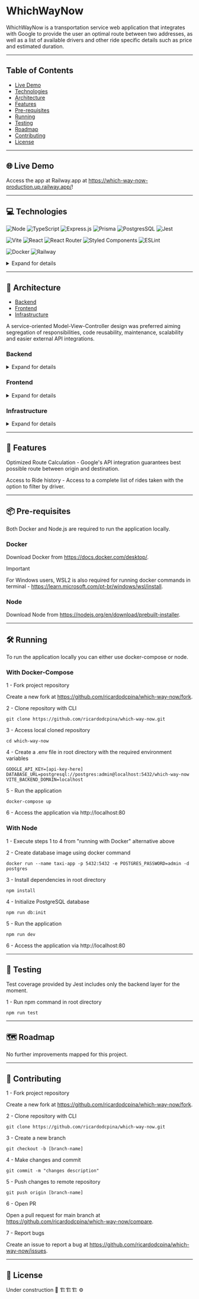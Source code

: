 # WhichWayNow

WhichWayNow is a transportation service web application that integrates with Google to provide the user an optimal route between two addresses, as well as a list of available drivers and other ride specific details such as price and estimated duration.

---

## Table of Contents

- [Live Demo](#globe_with_meridians-live-demo)
- [Technologies](#computer-technologies)
- [Architecture](#triangular_ruler-architecture)
- [Features](#star2-features)
- [Pre-requisites](#package-pre-requisites)
- [Running](#hammer_and_wrench-running)
- [Testing](#test_tube-testing)
- [Roadmap](#world_map-roadmap)
- [Contributing](#handshake-contributing)
- [License](#memo-license)

---

## :globe_with_meridians: Live Demo

Access the app at Railway.app at https://which-way-now-production.up.railway.app/!

---

## :computer: Technologies

![Node](https://img.shields.io/badge/Node%20js-339933?style=for-the-badge&logo=nodedotjs&logoColor=white) ![TypeScript](https://img.shields.io/badge/typescript-%23007ACC.svg?style=for-the-badge&logo=typescript&logoColor=white) ![Express.js](https://img.shields.io/badge/express.js-%23404d59.svg?style=for-the-badge&logo=express&logoColor=%2361DAFB) ![Prisma](https://img.shields.io/badge/Prisma-3982CE?style=for-the-badge&logo=Prisma&logoColor=white) ![PostgresSQL](https://img.shields.io/badge/PostgreSQL-316192?style=for-the-badge&logo=postgresql&logoColor=white) ![Jest](https://img.shields.io/badge/-jest-%23C21325?style=for-the-badge&logo=jest&logoColor=white)

![Vite](https://img.shields.io/badge/vite-%23646CFF.svg?style=for-the-badge&logo=vite&logoColor=white) ![React](https://img.shields.io/badge/react-%2320232a.svg?style=for-the-badge&logo=react&logoColor=%2361DAFB) ![React Router](https://img.shields.io/badge/React_Router-CA4245?style=for-the-badge&logo=react-router&logoColor=white) ![Styled Components](https://img.shields.io/badge/styled--components-DB7093?style=for-the-badge&logo=styled-components&logoColor=white) ![ESLint](https://img.shields.io/badge/ESLint-4B3263?style=for-the-badge&logo=eslint&logoColor=white)

![Docker](https://img.shields.io/badge/docker-%230db7ed.svg?style=for-the-badge&logo=docker&logoColor=white) ![Railway](https://img.shields.io/badge/Railway-131415?style=for-the-badge&logo=railway&logoColor=white)

<details>
<summary>Expand for details</summary>
<br>

**Node** - non blocking I/O, which allows the server to manage multiple simultaneous requests efficiently; Versatility with fullstack Javascript;

**Typescript** - Static typing provides type safety, better productivity with intellisense, compile-time error checking reducing bugs.

**Express.js** - Facilitates route creation, middlewares and HTTP request management; Faster API development.

**Prisma** - provides support for mutliple databases; Automated queries and migrations for better productivity; Typescript compatibility;

**PostgreSQL** - SQL for well-defined relation between entities; Robustness and support to complex transactions.

**Jest** - Code coverage reports; Watch mode allows continous testing;

**Vite** - HMR reduces wait times when making code changes; Optimized build performance; Built-in support for TS, JSX, CSS preprocessors.

**React** - Component-based architecture providing code maintainabilty and reusability; Faster and efficient rendering with virtual DOM;

**React Router** - Dynamic routing based on user input, URL parameters, etc; Improved organization with nested and hierarchical routes; Declarative routing makes app's navigation easier to understand and read.

**Styled-Components** - Scoped and modular styles prevents conflicts with global CSS; Dynamic styling bases on props or state of components;

**ESLint** - Enforce code consistency styles across the project; Allows customizable rules and error prevention;

</details>

---

## :triangular_ruler: Architecture

- [Backend](#backend)
- [Frontend](#frontend)
- [Infrastructure](#infrastructure)

A service-oriented Model-View-Controller design was preferred aiming segregation of responsibilities, code reusability, maintenance, scalability and easier external API integrations.

### Backend

<details>
<summary>Expand for details</summary>
<br>

Backend layer runs on port 8080 and consists of a RestAPI built with Node.js, Typescript and Express.js. Its contents are the database models, controllers, services, routes, utility functions, customized errors, middlewares and some unit tests.

#### APIs

For complete details about the API, access its documentation at http://swagger.io/which-way-now.

External API's:

- **Google Route API** - calculates the optimized route, ETAs (estimated time of arrival) and distance between two given points, origin and destination.

- **Google Geocoding API** - converts the given addresses to latitude/longitude coordinates.

- **Google Maps Static API** - displays a static map with the calculated route and origin and destination markers.

#### Models

Prisma ORM provides a PostgreSQL database instance and two models: Ride Schema and Driver Schema.

Prisma Schemas:

- Ride Schema - stores relevant data about a selected ride by the user whem prompted for an option.
- Driver Schema - stores data from all available drivers.

Prisma directory contains migrations, both schemas and a seed file. The migration initializes the driver and ride tables in PostgreSQL, while the seed file provides three predefined drivers (just for demonstration) for the user to chose depending on the driver's minimum kilometers.

#### Controllers

All of the controllers features simple user input validation (that don't need to access the database) like checking for blank fields and checking for distinct addresses.

Errors found during service execution in controllers are redirected to the global error handling middleware.

Ride schema endpoints:

- `POST /ride/estimate` - estimateRideController
- `PATCH /ride/confirm` - confirmRideController
- `GET /ride/{customer_id}?driver_id={driver_id}` - listRidesController
- `GET /ride/static_map` - generateMapRideController

Driver schema endpoints:

- `GET /driver` - listDriversController

#### Routes

Two routers created for both ride controllers and drive controllers.

#### Services

Each service is called from the corresponding controller with the exception of generateRouteService and geoCodingService, which are called from inside of estimateRideService. Validations that need access to database are executed here.

Ride services:

- **estimateRideService** - calls geoCodingService and validate coordinates, calls genereateRouteService, fetch drivers from db according to route's calculated distance and order by ascending cost per km. Returns the ride data with a list of driver options.

- **confirmRideService** - validates if the option chosen by user has a valid driver and minimum kilometer according to database record. Save ride to database if validation is successfull and return true.

- **listRidesService** - if driver_id is provided as a a query param, validates driver_id and fetches list of rides from that driver. If no driver_id is provided, fetches a list with all the customer's ride disregarding the driver. Validates if no rides were found and returns the list of rides.

- **geoCodingService** - transforms addresses to latitude and longitude coordinates. Returns the coordinates.

- **generateRouteService** - calculates optimized route according to provided addresses. Return the ride data.

- **generateMapRideService** - generate map with provided addresses and polylines from the generateRouteService. Returns the map image as a buffer.

Driver services:

- **listDriversService** - Returns the list of all drivers in database.

#### Middlewares

A global error handling middleware formats the customized errors with error_code and error_description. Otherwise it shows internal server error with 500 status code as default.

#### Errors

List of customized errors:

- 400 - INVALID_DATA
- 400 - INVALID_DRIVER
- 404 - DRIVER_NOT_FOUND
- 404 - NO_RIDES_FOUND
- 404 - INVALID_ADDRESS
- 406 - INVALID_DISTANCE
- 500 - EXTERNAL_API_ERROR

#### Utility functions

Validation functions for controllers. validateBlankFields runs whenever user provides a request body and validateAdresses normalizes origin and destination strings provided by user and check if they are the same.

#### Tests

Unit tests covers the following services and utility functions:

- estimateRide
- confirmRide
- listRides
- validateBlankFields
- validadeAddresses

</details>

### Frontend

<details>
<summary>Expand for details</summary>
<br>

Frontend layer runs on port 80 and was built with Vite, React and Typescript. Its contents are the public directory with images, UI components, react hooks, routes, pages, and utility functions.

#### Routes

Frontend routes are located inside App.tsx file:

- `/` - Home Page (redirects to /request automatically)
- `/request` - Request ride page
- `/options` - Ride options page
- `/history` - Ride history page
- `*` - Error page

#### Pages

Ride request page - This is the page the user gets redirected to when acessing home. There's the request form component so the user can provide a customer id number and the origin and destination addresses.

Ride options page - Displays the static map based on user input sent from the earlier request form. The map shows the calculated route and origin and destination markers. All driver options are presented so the user can make his choice. It displays an error page in case the user access `/options` directly without providing data from request form.

Ride history page - The ride history form is displayed in this page. A table is shown based on the input the user provide: a customer id number and a driver filter option.

#### Hooks

List os hooks and their usage:

- **useFormState** - initializes formState state and links with handleChange event handler inside it. Returns formState and handleChange.

- **usePreviousError** - initializes prevErrorMessage state and displays toast with each error received as a parameter. Cleans state if no errors are found. Returns undefined.

- **useFetch** - initializes data, isLoading and errorMessage states. Defines the fetchData function and handleSubmit event handler then links fetchData with it. If data is successfully fetched, it updates data state, else if any errors occurred it updates the errorMessage state.Returns data, isLoading, errorMessage, fetchData and handleSubmit (fetchData will be used outside of submit event handles sometimes).

- **useRideRequest** - used inside Ride request page. Calls useFormState and useFetch with user input data obtained from request form to API endpoint `/ride/estimate` . Returns data, requestData, formState, isLoading, errorMessage, handleChange, handleSubmit.

- **useRideOption** - used inside Ride options age. Calls useFetch with chosen driver option and ride data to API endpoint `ride/confirm`. Returns data, isLoading, errorMessage and handleSubmit.

- **useGenerateMap** - used inside Ride options page. Initializes mapURL state and calls useFetch with rideData from Ride request page to API endpoint `/ride/static_map?{queryparams}` with query params including the origin and destination markers and the calculated route. Returns mapURL (as a blob), isLoading and ErrorMessage.

- **useRideHistory** - used inside Ride history page. Calls useFormState and useFetch with data obtained from URL query and params to API endpoint `/ride/{customer_id}?driver_id={driver_id}`. Returns data, formState, isLoading, errorMessage, handleChange, handleSubmit.

#### Utility functions

Contains the formatBRL function that applies BRL mask to numeric values.

</details>

### Infrastructure

<details>
<summary>Expand for details</summary>
<br>

The docker-compose file in root directory runs three main services:

- PostgresSQL official database image on port 5432
- Backend service from Dockerfile inside backend folder on port 8080
- Frontend service from Dockerfile inside frontend folder on port 80

Environment variables:

- GOOGLE_API_KEY - Access to Google API's
- DATABASE_URL - Database connection
- VITE_BACKEND_DOMAIN - Vite's proxy configuration to backend service

</details>

---

## :star2: Features

Optimized Route Calculation - Google's API integration guarantees best possible route between origin and destination.

Access to Ride history - Access to a complete list of rides taken with the option to filter by driver.

---

## :package: Pre-requisites

Both Docker and Node.js are required to run the application locally.

### Docker

Download Docker from https://docs.docker.com/desktop/.

> [!IMPORTANT]  
> For Windows users, WSL2 is also required for running docker commands in terminal - https://learn.microsoft.com/pt-br/windows/wsl/install.

### Node

Download Node from https://nodejs.org/en/download/prebuilt-installer.

---

## :hammer_and_wrench: Running

To run the application locally you can either use docker-compose or node.

### With Docker-Compose

1 - Fork project repository

Create a new fork at https://github.com/ricardodcpina/which-way-now/fork.

2 - Clone repository with CLI

`git clone https://github.com/ricardodcpina/which-way-now.git`

3 - Access local cloned repository

`cd which-way-now`

4 - Create a .env file in root directory with the required environment variables

    GOOGLE_API_KEY=[api-key-here]
    DATABASE_URL=postgresql://postgres:admin@localhost:5432/which-way-now
    VITE_BACKEND_DOMAIN=localhost

5 - Run the application

`docker-compose up`

6 - Access the application via http://localhost:80

### With Node

1 - Execute steps 1 to 4 from "running with Docker" alternative above

2 - Create database image using docker command

`docker run --name taxi-app -p 5432:5432 -e POSTGRES_PASSWORD=admin -d postgres`

3 - Install dependencies in root directory

`npm install` 

4 - Initialize PostgreSQL database

`npm run db:init`

5 - Run the application

`npm run dev`

6 - Access the application via http://localhost:80

---

## :test_tube: Testing

Test coverage provided by Jest includes only the backend layer for the moment.

1 - Run npm command in root directory

`npm run test`

---

## :world_map: Roadmap

No further improvements mapped for this project.

---

## :handshake: Contributing

1 - Fork project repository

Create a new fork at https://github.com/ricardodcpina/which-way-now/fork.

2 - Clone repository with CLI

`git clone https://github.com/ricardodcpina/which-way-now.git`

3 - Create a new branch

`git checkout -b [branch-name]`

4 - Make changes and commit

`git commit -m "changes description"`

5 - Push changes to remote repository

`git push origin [branch-name]`

6 - Open PR

Open a pull request for main branch at https://github.com/ricardodcpina/which-way-now/compare.

7 - Report bugs

Create an issue to report a bug at https://github.com/ricardodcpina/which-way-now/issues.

---

## :memo: License

Under construction 🔧 🏗️🏗️🏗️ ⚙️
